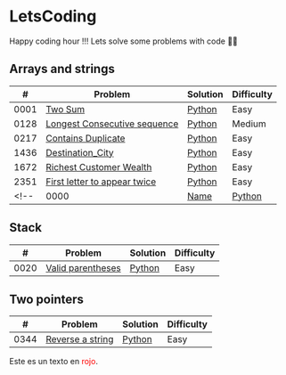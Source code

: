 # LetsCoding
Happy coding hour !!! Lets solve some problems with code 🐱‍💻

## Arrays and strings

| #    | Problem                                       | Solution                                            | Difficulty |
| ---- | -------------------------------------------- | --------------------------------------------------- | ---------- |
| 0001 | [Two Sum](https://leetcode.com/problems/two-sum/)| [Python](https://github.com/alexmancilla/LetsCoding/blob/main/Arrays_and_strings/1_Two_Sum.py)| Easy |
| 0128 | [Longest Consecutive sequence](https://leetcode.com/problems/longest-consecutive-sequence/) | [Python](https://github.com/alexmancilla/LetsCoding/blob/main/Arrays_and_strings/128_Longest_Consecutive_Sequence.py) | Medium |
| 0217 | [Contains Duplicate](enlace_a_Contains_Duplicate) | [Python](enlace_a_python) | Easy |
| 1436 | [Destination_City](https://leetcode.com/problems/destination-city/) | [Python](https://github.com/alexmancilla/LetsCoding/blob/main/Arrays_and_strings/1436_Destination_City.py) | Easy |
| 1672 | [Richest Customer Wealth](https://leetcode.com/problems/richest-customer-wealth/) | [Python](https://github.com/alexmancilla/LetsCoding/blob/main/Arrays_and_strings/1672_Richest_Customer_Wealth.py) | Easy |
| 2351 | [First letter to appear twice](https://leetcode.com/problems/first-letter-to-appear-twice/) | [Python](https://github.com/alexmancilla/LetsCoding/blob/main/Arrays_and_strings/2351_First_Letter_to_Appear_Twice.py) | Easy |
<!-- | 0000 | [Name](enlace_a_programa) | [Python](enlace) | Easy | -->

## Stack 

| #    | Problem                                       | Solution                                            | Difficulty |
| ---- | -------------------------------------------- | --------------------------------------------------- | ---------- |
| 0020 | [Valid parentheses](https://leetcode.com/problems/valid-parentheses/)| [Python](https://github.com/alexmancilla/LetsCoding/blob/main/Stack/20_Valid_Parentheses.py)| Easy |



## Two pointers 

| #    | Problem                                       | Solution                                            | Difficulty |
| ---- | -------------------------------------------- | --------------------------------------------------- | ---------- |
| 0344 | [Reverse a string](https://leetcode.com/problems/reverse-string/)| [Python]([enlace_python](https://github.com/alexmancilla/LetsCoding/blob/main/two_pointers/344_Reverse_String.py))| Easy |


Este es un texto en <span style="color:red;">rojo</span>.


